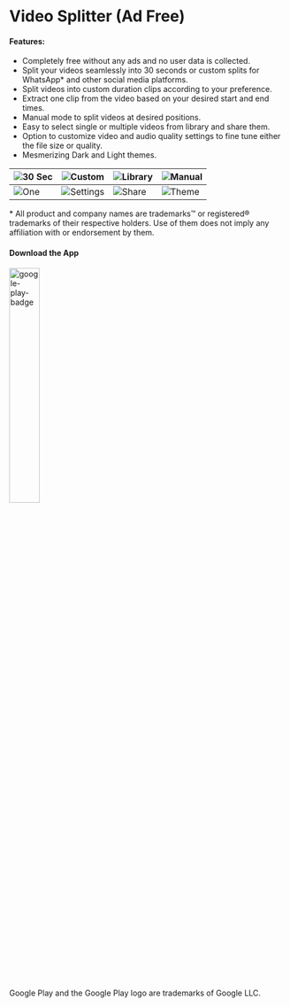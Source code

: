 # Video Splitter (Ad Free)

#### Features:

- Completely free without any ads and no user data is collected.
- Split your videos seamlessly into 30 seconds or custom splits for WhatsApp* and other social media platforms.
- Split videos into custom duration clips according to your preference.
- Extract one clip from the video based on your desired start and end times.
- Manual mode to split videos at desired positions.
- Easy to select single or multiple videos from library and share them.
- Option to customize video and audio quality settings to fine tune either the file size or quality.
- Mesmerizing Dark and Light themes.

| ![30 Sec](https://user-images.githubusercontent.com/13308678/111888776-d36d6f00-899c-11eb-8965-bd21b73e8bce.png) | ![Custom](https://user-images.githubusercontent.com/13308678/111888777-d5373280-899c-11eb-92ee-9c2c363f5276.png) | ![Library](https://user-images.githubusercontent.com/13308678/111888778-d700f600-899c-11eb-9de7-8ee1b19eeb16.png) | ![Manual](https://user-images.githubusercontent.com/13308678/111888779-d7998c80-899c-11eb-8588-49fdc07fab00.png) |
| ------------------------------------------------------------ | ------------------------------------------------------------ | ------------------------------------------------------------ | ------------------------------------------------------------ |
| ![One](https://user-images.githubusercontent.com/13308678/111888782-d8cab980-899c-11eb-9ff3-6dbc140a9a5d.png) | ![Settings](https://user-images.githubusercontent.com/13308678/111888783-da947d00-899c-11eb-974f-7c39b05567fc.png) | ![Share](https://user-images.githubusercontent.com/13308678/111888784-db2d1380-899c-11eb-8871-86d4866e5358.png) | ![Theme](https://user-images.githubusercontent.com/13308678/111888786-dc5e4080-899c-11eb-8604-be76705b1b90.png) |

\* All product and company names are trademarks™ or registered® trademarks of their respective holders. Use of them does not imply any affiliation with or endorsement by them.

#### Download the App

[<img src="https://play.google.com/intl/en_us/badges/static/images/badges/en_badge_web_generic.png" alt="google-play-badge" width="33%" />](https://play.google.com/store/apps/details?id=io.github.videosplitterapp&pcampaignid=pcampaignidMKT-Other-global-all-co-prtnr-py-PartBadge-Mar2515-1)

Google Play and the Google Play logo are trademarks of Google LLC.
